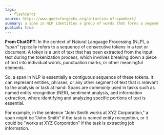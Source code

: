 ```yaml
---
tags:
  - flashcards
source: https://www.geeksforgeeks.org/intuition-of-spanbert/
summary: a span in NLP identifies a group of words that forms a segment of text relevant to what you are trying to extract
publish: true
---
```

**From ChatGPT:**
In the context of Natural Language Processing (NLP), a "span" typically refers to a sequence of consecutive tokens in a text or document. A token is a unit of text that has been extracted from the input text during the tokenization process, which involves breaking down a piece of text into individual words, punctuation marks, or other meaningful elements.

So, a span in NLP is essentially a contiguous sequence of these tokens. It can represent entities, phrases, or any other segment of text that is relevant to the analysis or task at hand. Spans are commonly used in tasks such as named entity recognition (NER), sentiment analysis, and information extraction, where identifying and analyzing specific portions of text is essential.

For example, in the sentence "John Smith works at XYZ Corporation," a span might be "John Smith" if the task is named entity recognition, or it could be "works at XYZ Corporation" if the task is extracting job information.
